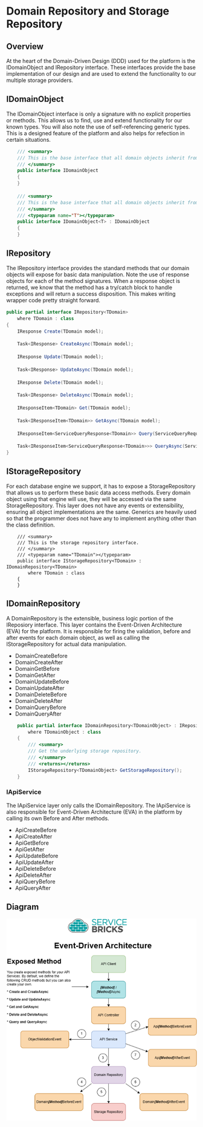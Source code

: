 # Domain Repository and Storage Repository
## Overview
At the heart of the Domain-Driven Design (DDD) used for the platform is the IDomainObject and IRepository interface.
These interfaces provide the base implementation of our design and are used to extend the functionality to our multiple storage providers.

## IDomainObject
The IDomainObject interface is only a signature with no explicit properties or methods. This allows us to find, use and extend functionality for our known types.
You will also note the use of self-referencing generic types.
This is a designed feature of the platform and also helps for refection in certain situations.

```csharp
    /// <summary>
    /// This is the base interface that all domain objects inherit from.
    /// </summary>
    public interface IDomainObject
    {
    }

    /// <summary>
    /// This is the base interface that all domain objects inherit from.
    /// </summary>
    /// <typeparam name="T"></typeparam>
    public interface IDomainObject<T> : IDomainObject
    {
    }
```

## IRepository
The IRepository interface provides the standard methods that our domain objects will expose for basic data manipulation.
Note the use of response objects for each of the method signatures.
When a response object is returned, we know that the method has a try/catch block to handle exceptions and will return a success disposition.
This makes writing wrapper code pretty straight forward.

```csharp
public partial interface IRepository<TDomain>
    where TDomain : class
{
    IResponse Create(TDomain model);

    Task<IResponse> CreateAsync(TDomain model);

    IResponse Update(TDomain model);

    Task<IResponse> UpdateAsync(TDomain model);

    IResponse Delete(TDomain model);

    Task<IResponse> DeleteAsync(TDomain model);

    IResponseItem<TDomain> Get(TDomain model);

    Task<IResponseItem<TDomain>> GetAsync(TDomain model);

    IResponseItem<ServiceQueryResponse<TDomain>> Query(ServiceQueryRequest request);

    Task<IResponseItem<ServiceQueryResponse<TDomain>>> QueryAsync(ServiceQueryRequest request);
}
```

## IStorageRepository
For each database engine we support, it has to expose a StorageRepository that allows us to perform these basic data access methods.
Every domain object using that engine will use, they will be accessed via the same StorageRepository.
This layer does not have any events or extensibility, ensuring all object implementations are the same.
Generics are heavily used so that the programmer does not have any to implement anything other than the class definition.
```chsharp
    /// <summary>
    /// This is the storage repository interface.
    /// </summary>
    /// <typeparam name="TDomain"></typeparam>
    public interface IStorageRepository<TDomain> : IDomainRepository<TDomain>
        where TDomain : class
    {
    }
```

## IDomainRepository
A DomainRepository is the extensible, business logic portion of the IReposiory interface.
This layer contains the Event-Driven Architecture (EVA) for the platform.
It is responsible for firing the validation, before and after events for each domain object, as well as calling the IStorageRepository for actual data manipulation.

* DomainCreateBefore
* DomainCreateAfter
* DomainGetBefore
* DomainGetAfter
* DomainUpdateBefore
* DomainUpdateAfter
* DomainDeleteBefore
* DomainDeleteAfter
* DomainQueryBefore
* DomainQueryAfter

```csharp
    public partial interface IDomainRepository<TDomainObject> : IRepository<TDomainObject>
        where TDomainObject : class
    {
        /// <summary>
        /// Get the underlying storage repository.
        /// </summary>
        /// <returns></returns>
        IStorageRepository<TDomainObject> GetStorageRepository();
    }
```

### IApiService
The IApiService layer only calls the IDomainRepository.
The IApiService is also responsible for Event-Driven Architecture (EVA) in the platform by calling its own Before and After methods.

* ApiCreateBefore
* ApiCreateAfter
* ApiGetBefore
* ApiGetAfter
* ApiUpdateBefore
* ApiUpdateAfter
* ApiDeleteBefore
* ApiDeleteAfter
* ApiQueryBefore
* ApiQueryAfter

## Diagram
![Event-Driven Architecture](https://github.com/holomodular/ServiceBricks-Documentation/blob/main/V1/EventDrivenArchitecture.png)  
